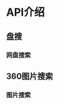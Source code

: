 # API介绍

## 盘搜

### 网盘搜索

<Route author="CaoMeiYouRen" example="/pansou/?keyword=888888" path="/pansou/?keyword=keyword" :paramsDesc="['搜索关键词']" />

## 360图片搜索

### 图片搜索

<Route author="CaoMeiYouRen" example="/image.so.com/?keyword=888888" path="/image.so.com/?keyword=keyword&thumb=true" :paramsDesc="['搜索关键词']" />

